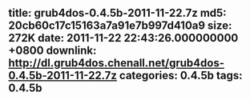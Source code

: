 title: grub4dos-0.4.5b-2011-11-22.7z
md5: 20cb60c17c15163a7a91e7b997d410a9
size: 272K
date: 2011-11-22 22:43:26.000000000 +0800
downlink: http://dl.grub4dos.chenall.net/grub4dos-0.4.5b-2011-11-22.7z
categories: 0.4.5b
tags: 0.4.5b
---

